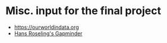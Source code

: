 # Misc. input for the final project

- https://ourworldindata.org
- [Hans Roseling's Gapminder](https://www.gapminder.org/tools/#$chart-type=bubbles)
